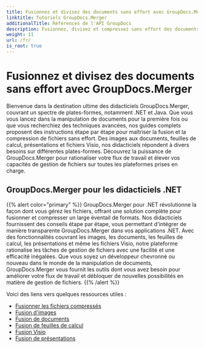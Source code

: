 ```yaml
---
title: Fusionnez et divisez des documents sans effort avec GroupDocs.Merger
linktitle: Tutoriels GroupDocs.Merger
additionalTitle: Références de l'API GroupDocs
description: Fusionnez, divisez et compressez sans effort des documents sur les plates-formes .NET et Java grâce à nos didacticiels d'experts sur GroupDocs.Merger. Débloquez une gestion transparente des fichiers !
weight: 11
url: /fr/
is_root: true
---
```


# Fusionnez et divisez des documents sans effort avec GroupDocs.Merger


Bienvenue dans la destination ultime des didacticiels GroupDocs.Merger, couvrant un spectre de plates-formes, notamment .NET et Java. Que vous vous lancez dans la manipulation de documents pour la première fois ou que vous recherchiez des techniques avancées, nos guides complets proposent des instructions étape par étape pour maîtriser la fusion et la compression de fichiers sans effort. Des images aux documents, feuilles de calcul, présentations et fichiers Visio, nos didacticiels répondent à divers besoins sur différentes plates-formes. Découvrez la puissance de GroupDocs.Merger pour rationaliser votre flux de travail et élever vos capacités de gestion de fichiers sur toutes les plateformes prises en charge.

## GroupDocs.Merger pour les didacticiels .NET
{{% alert color="primary" %}}
GroupDocs.Merger pour .NET révolutionne la façon dont vous gérez les fichiers, offrant une solution complète pour fusionner et compresser un large éventail de formats. Nos didacticiels fournissent des conseils étape par étape, vous permettant d'intégrer de manière transparente GroupDocs.Merger dans vos applications .NET. Avec des fonctionnalités couvrant les images, les documents, les feuilles de calcul, les présentations et même les fichiers Visio, notre plateforme rationalise les tâches de gestion de fichiers avec une facilité et une efficacité inégalées. Que vous soyez un développeur chevronné ou nouveau dans le monde de la manipulation de documents, GroupDocs.Merger vous fournit les outils dont vous avez besoin pour améliorer votre flux de travail et débloquer de nouvelles possibilités en matière de gestion de fichiers.
{{% /alert %}}

Voici des liens vers quelques ressources utiles :
 
- [Fusionner les fichiers compressés](./net/merge-compress-files/)
- [Fusion d'images](./net/image-merging/)
- [Fusion de documents](./net/document-merging/)
- [Fusion de feuilles de calcul](./net/spreadsheet-merging/)
- [Fusion Visio](./net/visio-merging/)
- [Fusion de présentations](./net/presentation-merging/)




